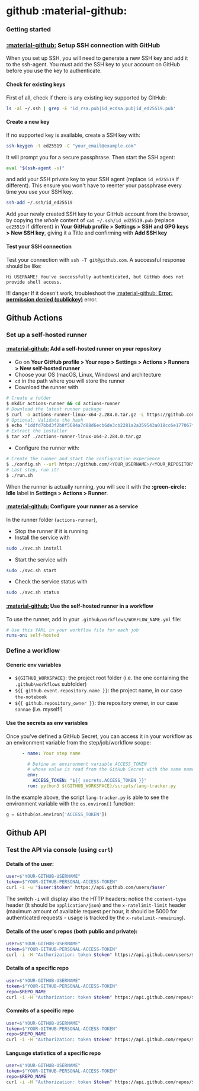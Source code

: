 # github :material-github:

### Getting started 

### [:material-github:]((https://docs.github.com/en/authentication/connecting-to-github-with-ssh)) Setup SSH connection with GitHub

When you set up SSH, you will need to generate a new SSH key and add it to the ssh-agent. You must add the SSH key to your account on GitHub before you use the key to authenticate.

#### Check for existing keys

First of all, check if there is any existing key supported by GitHub:
```bash
ls -al ~/.ssh | grep -E 'id_rsa.pub|id_ecdsa.pub|id_ed25519.pub' 
```

#### Create a new key

If no supported key is available, create a SSH key with:
```bash
ssh-keygen -t ed25519 -C "your_email@example.com"
```
It will prompt you for a secure passphrase. Then start the SSH agent:
```bash
eval "$(ssh-agent -s)"
```
and add your SSH private key to your SSH agent (replace `id_ed25519` if different). This ensure you won't have to reenter your passphrase every time you use your SSH key.
```bash
ssh-add ~/.ssh/id_ed25519
```
Add your newly created SSH key to your GitHub account from the browser, by copying the _whole_ content of `cat ~/.ssh/id_ed25519.pub` (replace `ed25519` if different) in **Your GitHub profile > Settings > SSH and GPG keys > New SSH key**, giving it a Title and confirming with **Add SSH key**

#### Test your SSH connection

Test your connection with `ssh -T git@github.com`. A successful response should be like:
```
Hi USERNAME! You've successfully authenticated, but GitHub does not provide shell access.
```

!!! danger
    If it doesn't work, troubleshoot the [:material-github: **Error: permission denied (publickey)**](https://docs.github.com/en/authentication/troubleshooting-ssh/error-permission-denied-publickey) error.

## Github Actions

### Set up a self-hosted runner

#### [:material-github:](https://docs.github.com/en/actions/hosting-your-own-runners/adding-self-hosted-runners) Add a self-hosted runner on your repository

* Go on **Your GitHub profile > Your repo > Settings > Actions > Runners > New self-hosted runner**
* Choose your OS (macOS, Linux, Windows) and architecture
* `cd` in the path where you will store the runner
* Download the runner with
```bash
# Create a folder
$ mkdir actions-runner && cd actions-runner
# Download the latest runner package
$ curl -o actions-runner-linux-x64-2.284.0.tar.gz -L https://github.com/actions/runner/releases/download/v2.284.0/actions-runner-linux-x64-2.284.0.tar.gz
# Optional: Validate the hash
$ echo "1ddfd7bbd3f2b8f5684a7d88d6ecb6de3cb2281a2a359543a018cc6e177067fc  actions-runner-linux-x64-2.284.0.tar.gz" | shasum -a 256 -c
# Extract the installer
$ tar xzf ./actions-runner-linux-x64-2.284.0.tar.gz
```
* Configure the runner with:
```bash
# Create the runner and start the configuration experience
$ ./config.sh --url https://github.com/<YOUR_USERNAME>/<YOUR_REPOSITORY> --token <YOUR_TOKEN>
# Last step, run it!
$ ./run.sh
```
When the runner is actually running, you will see it with the **:green-circle: Idle** label in **Settings > Actions > Runner**.

#### [:material-github:]() Configure your runner as a service

In the runner folder (`actions-runner`), 

* Stop the runner if it is running
* Install the service with
```bash
sudo ./svc.sh install
```
* Start the service with
```bash
sudo ./svc.sh start
```
* Check the service status with
```bash
sudo ./svc.sh status
```

#### [:material-github:](https://docs.github.com/en/actions/hosting-your-own-runners/using-self-hosted-runners-in-a-workflow) Use the self-hosted runner in a workflow

To use the runner, add in your `.github/workflows/WORFLOW_NAME.yml` file:
```yaml
# Use this YAML in your workflow file for each job
runs-on: self-hosted
```

### Define a workflow

#### Generic env variables

* `${GITHUB_WORKSPACE}`: the project root folder (i.e. the one containing the `.github\workflows` subfolder)
* `${{ github.event.repository.name }}`: the project name, in our case `the-notebook`
* `${{ github.repository_owner }}`: the repository owner, in our case `sannae` (i.e. myself!)


#### Use the secrets as env variables

Once you've defined a GitHub Secret, you can access it in your workflow as an environment variable from the step/job/workflow scope:

```yaml
      - name: Your step name

        # Define an environment variable ACCESS_TOKEN 
        # whose value is read from the GitHub Secret with the same name
        env:
          ACCESS_TOKEN: "${{ secrets.ACCESS_TOKEN }}"
        run: python3 ${GITHUB_WORKSPACE}/scripts/lang-tracker.py
```

In the example above, the script `lang-tracker.py` is able to see the environment variable with the `os.environ[]` function:

```python
g = Github(os.environ['ACCESS_TOKEN'])
```


## Github API

### Test the API via console (using `curl`)

#### Details of the user:

```bash
user=$"YOUR-GITHUB-USERNAME"
token=$"YOUR-GITHUB-PERSONAL-ACCESS-TOKEN"
curl -i -u "$user:$token" https://api.github.com/users/$user`
```
The switch `-i` will display also the HTTP headers: notice the `content-type` header (it should be `application/json`) and the `x-ratelimit-limit` header (maximum amount of available request per hour, it should be 5000 for authenticated requests - usage is tracked by the `x-ratelimit-remaining`).

#### Details of the user's repos (both public and private):

```bash
user=$"YOUR-GITHUB-USERNAME"
token=$"YOUR-GITHUB-PERSONAL-ACCESS-TOKEN"
curl -i -H "Authorization: token $token" https://api.github.com/users/$user/repos
```

#### Details of a specific repo

```bash
user=$"YOUR-GITHUB-USERNAME"
token=$"YOUR-GITHUB-PERSONAL-ACCESS-TOKEN"
repo=$REPO_NAME
curl -i -H "Authorization: token $token" https://api.github.com/repos/$user/$repo
```

#### Commits of a specific repo

```bash
user=$"YOUR-GITHUB-USERNAME"
token=$"YOUR-GITHUB-PERSONAL-ACCESS-TOKEN"
repo=$REPO_NAME
curl -i -H "Authorization: token $token" https://api.github.com/repos/$user/$repo/commits
```

#### Language statistics of a specific repo

```bash
user=$"YOUR-GITHUB-USERNAME"
token=$"YOUR-GITHUB-PERSONAL-ACCESS-TOKEN"
repo=$REPO_NAME
curl -i -H "Authorization: token $token" https://api.github.com/repos/$user/$repo/languages
```
